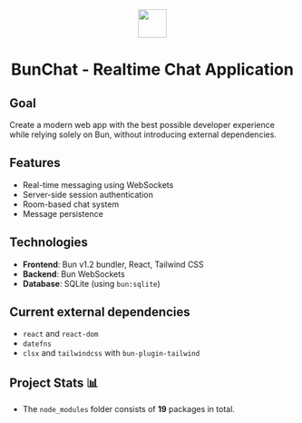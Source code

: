 <div align="center">
    <img src="https://bun.sh/logo.svg" width="50px">
    <h1>BunChat - Realtime Chat Application</h1>
</div>

## Goal

Create a modern web app with the best possible developer experience while relying solely on Bun, without introducing external dependencies.

## Features

-   Real-time messaging using WebSockets
-   Server-side session authentication
-   Room-based chat system
-   Message persistence

## Technologies

-   **Frontend**: Bun v1.2 bundler, React, Tailwind CSS
-   **Backend**: Bun WebSockets
-   **Database**: SQLite (using `bun:sqlite`)

## Current external dependencies

-   `react` and `react-dom`
-   `datefns`
-   `clsx` and `tailwindcss` with `bun-plugin-tailwind`

## Project Stats 📊

-   The `node_modules` folder consists of **19** packages in total.
